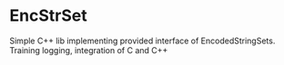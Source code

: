 # EncStrSet
Simple C++ lib implementing provided interface of EncodedStringSets. Training logging, integration of C and C++
